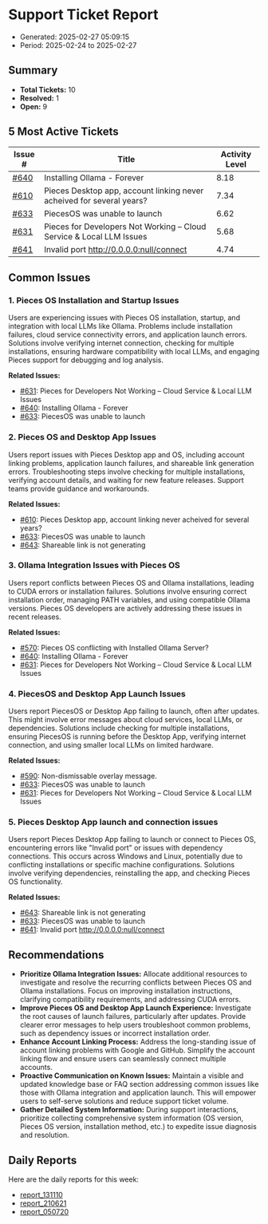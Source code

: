 # Support Ticket Report
- Generated: 2025-02-27 05:09:15
- Period: 2025-02-24 to 2025-02-27

## Summary
- **Total Tickets:** 10
- **Resolved:** 1
- **Open:** 9

## 5 Most Active Tickets
| Issue # | Title | Activity Level |
|---------|-------|----------------|
| [#640](https://github.com/pieces-app/support/issues/640) | Installing Ollama - Forever | 8.18 |
| [#610](https://github.com/pieces-app/support/issues/610) | Pieces Desktop app, account linking never acheived for several years? | 7.34 |
| [#633](https://github.com/pieces-app/support/issues/633) | PiecesOS was unable to launch | 6.62 |
| [#631](https://github.com/pieces-app/support/issues/631) | Pieces for Developers Not Working – Cloud Service & Local LLM Issues | 5.68 |
| [#641](https://github.com/pieces-app/support/issues/641) | Invalid port http://0.0.0.0:null/connect | 4.74 |

## Common Issues
### 1. Pieces OS Installation and Startup Issues
Users are experiencing issues with Pieces OS installation, startup, and integration with local LLMs like Ollama. Problems include installation failures, cloud service connectivity errors, and application launch errors. Solutions involve verifying internet connection, checking for multiple installations, ensuring hardware compatibility with local LLMs, and engaging Pieces support for debugging and log analysis.

**Related Issues:**
- [#631](https://github.com/pieces-app/support/issues/631): Pieces for Developers Not Working – Cloud Service & Local LLM Issues
- [#640](https://github.com/pieces-app/support/issues/640): Installing Ollama - Forever
- [#633](https://github.com/pieces-app/support/issues/633): PiecesOS was unable to launch

### 2. Pieces OS and Desktop App Issues
Users report issues with Pieces Desktop app and OS, including account linking problems, application launch failures, and shareable link generation errors. Troubleshooting steps involve checking for multiple installations, verifying account details, and waiting for new feature releases. Support teams provide guidance and workarounds.

**Related Issues:**
- [#610](https://github.com/pieces-app/support/issues/610): Pieces Desktop app, account linking never acheived for several years?
- [#633](https://github.com/pieces-app/support/issues/633): PiecesOS was unable to launch
- [#643](https://github.com/pieces-app/support/issues/643): Shareable link is not generating

### 3. Ollama Integration Issues with Pieces OS
Users report conflicts between Pieces OS and Ollama installations, leading to CUDA errors or installation failures. Solutions involve ensuring correct installation order, managing PATH variables, and using compatible Ollama versions. Pieces OS developers are actively addressing these issues in recent releases.

**Related Issues:**
- [#570](https://github.com/pieces-app/support/issues/570): Pieces OS conflicting with Installed Ollama Server?
- [#640](https://github.com/pieces-app/support/issues/640): Installing Ollama - Forever
- [#631](https://github.com/pieces-app/support/issues/631): Pieces for Developers Not Working – Cloud Service & Local LLM Issues

### 4. PiecesOS and Desktop App Launch Issues
Users report PiecesOS or Desktop App failing to launch, often after updates. This might involve error messages about cloud services, local LLMs, or dependencies. Solutions include checking for multiple installations, ensuring PiecesOS is running before the Desktop App, verifying internet connection, and using smaller local LLMs on limited hardware.

**Related Issues:**
- [#590](https://github.com/pieces-app/support/issues/590): Non-dismissable overlay message.
- [#633](https://github.com/pieces-app/support/issues/633): PiecesOS was unable to launch
- [#631](https://github.com/pieces-app/support/issues/631): Pieces for Developers Not Working – Cloud Service & Local LLM Issues

### 5. Pieces Desktop App launch and connection issues
Users report Pieces Desktop App failing to launch or connect to Pieces OS, encountering errors like "Invalid port" or issues with dependency connections. This occurs across Windows and Linux, potentially due to conflicting installations or specific machine configurations. Solutions involve verifying dependencies, reinstalling the app, and checking Pieces OS functionality.

**Related Issues:**
- [#643](https://github.com/pieces-app/support/issues/643): Shareable link is not generating
- [#633](https://github.com/pieces-app/support/issues/633): PiecesOS was unable to launch
- [#641](https://github.com/pieces-app/support/issues/641): Invalid port http://0.0.0.0:null/connect


## Recommendations
- **Prioritize Ollama Integration Issues:** Allocate additional resources to investigate and resolve the recurring conflicts between Pieces OS and Ollama installations. Focus on improving installation instructions, clarifying compatibility requirements, and addressing CUDA errors.
- **Improve Pieces OS and Desktop App Launch Experience:** Investigate the root causes of launch failures, particularly after updates. Provide clearer error messages to help users troubleshoot common problems, such as dependency issues or incorrect installation order.
- **Enhance Account Linking Process:** Address the long-standing issue of account linking problems with Google and GitHub. Simplify the account linking flow and ensure users can seamlessly connect multiple accounts.
- **Proactive Communication on Known Issues:**  Maintain a visible and updated knowledge base or FAQ section addressing common issues like those with Ollama integration and application launch. This will empower users to self-serve solutions and reduce support ticket volume.
- **Gather Detailed System Information:**  During support interactions, prioritize collecting comprehensive system information (OS version, Pieces OS version, installation method, etc.) to expedite issue diagnosis and resolution. 

## Daily Reports
Here are the daily reports for this week:

- [report_131110](daily/2025-02-25/report_131110.md)
- [report_210621](daily/2025-02-25/report_210621.md)
- [report_050720](daily/2025-02-27/report_050720.md)
